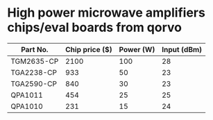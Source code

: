 # High power microwave amplifiers chips/eval boards from qorvo

|    Part No.|Chip price ($)|Power (W)|Input (dBm)|
|------------|--------------|---------|-----------|
|  TGM2635-CP|          2100|      100|         28|
|  TGA2238-CP|           933|       50|         23|
|  TGA2590-CP|           840|       30|         23|
|     QPA1011|           454|       25|         25|
|     QPA1010|           231|       15|         24|
